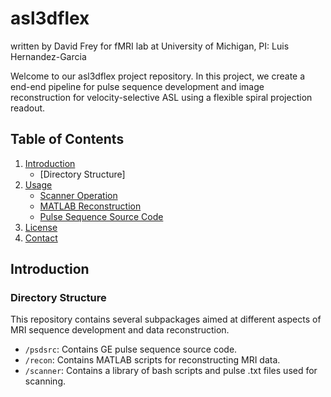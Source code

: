 # asl3dflex
written by David Frey for fMRI lab at University of Michigan, PI: Luis Hernandez-Garcia

Welcome to our asl3dflex project repository. In this project, we create a end-end pipeline for pulse sequence development and image reconstruction for velocity-selective ASL using a flexible spiral projection readout.

## Table of Contents

1. [Introduction](#introduction)
    - [Directory Structure]
4. [Usage](#usage)
    - [Scanner Operation](#scanner-operation)
    - [MATLAB Reconstruction](#matlab-reconstruction)
    - [Pulse Sequence Source Code](#pulse-sequence-source-code)
6. [License](#license)
7. [Contact](#contact)

## Introduction

### Directory Structure
This repository contains several subpackages aimed at different aspects of MRI sequence development and data reconstruction. 

- `/psdsrc`: Contains GE pulse sequence source code.
- `/recon`: Contains MATLAB scripts for reconstructing MRI data.
- `/scanner`: Contains a library of bash scripts and pulse .txt files used for scanning.




